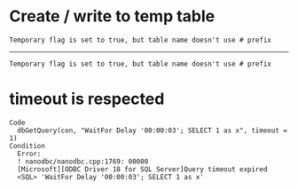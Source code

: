 # Create / write to temp table

    Temporary flag is set to true, but table name doesn't use # prefix

---

    Temporary flag is set to true, but table name doesn't use # prefix

# timeout is respected

    Code
      dbGetQuery(con, "WaitFor Delay '00:00:03'; SELECT 1 as x", timeout = 1)
    Condition
      Error:
      ! nanodbc/nanodbc.cpp:1769: 00000
      [Microsoft][ODBC Driver 18 for SQL Server]Query timeout expired 
      <SQL> 'WaitFor Delay '00:00:03'; SELECT 1 as x'

